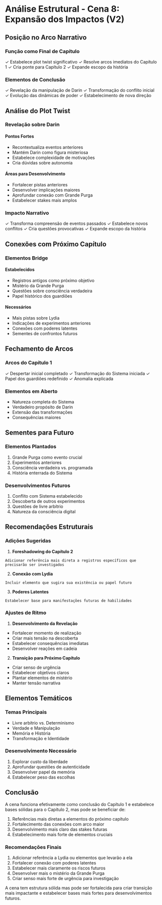 # Análise Estrutural - Cena 8: Expansão dos Impactos (V2)

## Posição no Arco Narrativo

### Função como Final de Capítulo
✓ Estabelece plot twist significativo
✓ Resolve arcos imediatos do Capítulo 1
✓ Cria ponte para Capítulo 2
✓ Expande escopo da história

### Elementos de Conclusão
✓ Revelação da manipulação de Darin
✓ Transformação do conflito inicial
✓ Evolução das dinâmicas de poder
✓ Estabelecimento de nova direção

## Análise do Plot Twist

### Revelação sobre Darin
#### Pontos Fortes
- Recontextualiza eventos anteriores
- Mantém Darin como figura misteriosa
- Estabelece complexidade de motivações
- Cria dúvidas sobre autonomia

#### Áreas para Desenvolvimento
- Fortalecer pistas anteriores
- Desenvolver implicações maiores
- Aprofundar conexão com Grande Purga
- Estabelecer stakes mais amplos

### Impacto Narrativo
✓ Transforma compreensão de eventos passados
✓ Estabelece novos conflitos
✓ Cria questões provocativas
✓ Expande escopo da história

## Conexões com Próximo Capítulo

### Elementos Bridge
#### Estabelecidos
- Registros antigos como próximo objetivo
- Mistério da Grande Purga
- Questões sobre consciência verdadeira
- Papel histórico dos guardiões

#### Necessários
- Mais pistas sobre Lydia
- Indicações de experimentos anteriores
- Conexões com poderes latentes
- Sementes de confrontos futuros

## Fechamento de Arcos

### Arcos do Capítulo 1
✓ Despertar inicial completado
✓ Transformação do Sistema iniciada
✓ Papel dos guardiões redefinido
✓ Anomalia explicada

### Elementos em Aberto
- Natureza completa do Sistema
- Verdadeiro propósito de Darin
- Extensão das transformações
- Consequências maiores

## Sementes para Futuro

### Elementos Plantados
1. Grande Purga como evento crucial
2. Experimentos anteriores
3. Consciência verdadeira vs. programada
4. História enterrada do Sistema

### Desenvolvimentos Futuros
1. Conflito com Sistema estabelecido
2. Descoberta de outros experimentos
3. Questões de livre arbítrio
4. Natureza da consciência digital

## Recomendações Estruturais

### Adições Sugeridas

1. **Foreshadowing do Capítulo 2**
```
Adicionar referência mais direta a registros específicos que precisarão ser investigados
```

2. **Conexão com Lydia**
```
Incluir elemento que sugira sua existência ou papel futuro
```

3. **Poderes Latentes**
```
Estabelecer base para manifestações futuras de habilidades
```

### Ajustes de Ritmo

1. **Desenvolvimento da Revelação**
- Fortalecer momento de realização
- Criar mais tensão na descoberta
- Estabelecer consequências imediatas
- Desenvolver reações em cadeia

2. **Transição para Próximo Capítulo**
- Criar senso de urgência
- Estabelecer objetivos claros
- Plantar elementos de mistério
- Manter tensão narrativa

## Elementos Temáticos

### Temas Principais
- Livre arbítrio vs. Determinismo
- Verdade e Manipulação
- Memória e História
- Transformação e Identidade

### Desenvolvimento Necessário
1. Explorar custo da liberdade
2. Aprofundar questões de autenticidade
3. Desenvolver papel da memória
4. Estabelecer peso das escolhas

## Conclusão

A cena funciona efetivamente como conclusão do Capítulo 1 e estabelece bases sólidas para o Capítulo 2, mas pode se beneficiar de:

1. Referências mais diretas a elementos do próximo capítulo
2. Fortalecimento das conexões com arco maior
3. Desenvolvimento mais claro das stakes futuras
4. Estabelecimento mais forte de elementos cruciais

### Recomendações Finais

1. Adicionar referência a Lydia ou elementos que levarão a ela
2. Fortalecer conexão com poderes latentes
3. Estabelecer mais claramente os riscos futuros
4. Desenvolver mais o mistério da Grande Purga
5. Criar senso mais forte de urgência para investigação

A cena tem estrutura sólida mas pode ser fortalecida para criar transição mais impactante e estabelecer bases mais fortes para desenvolvimentos futuros.